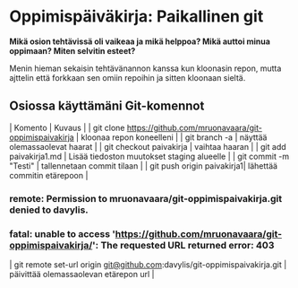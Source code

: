 # Oppimispäiväkirja: Paikallinen git

__Mikä osion tehtävissä oli vaikeaa ja mikä helppoa? Mikä auttoi minua oppimaan? Miten selvitin esteet?__

Menin hieman sekaisin tehtävänannon kanssa kun kloonasin repon, mutta ajttelin että forkkaan sen omiin repoihin ja sitten kloonaan sieltä.

## Osiossa käyttämäni Git-komennot

| Komento | Kuvaus |
| git clone https://github.com/mruonavaara/git-oppimispaivakirja | kloonaa repon koneelleni |
| git branch -a | näyttää olemassaolevat haarat |
| git checkout paivakirja | vaihtaa haaran |
| git add paivakirja1.md | Lisää tiedoston muutokset staging alueelle |
| git commit -m "Testi" | tallennetaan commit tilaan |
| git push origin paivakirja1| lähettää commitin etärepoon |

### remote: Permission to mruonavaara/git-oppimispaivakirja.git denied to davylis.
### fatal: unable to access 'https://github.com/mruonavaara/git-oppimispaivakirja/': The requested URL returned error: 403

| git remote set-url origin git@github.com:davylis/git-oppimispaivakirja.git | päivittää olemassaolevan etärepon url |